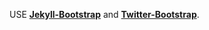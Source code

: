 USE **[Jekyll-Bootstrap](http://jekyllbootstrap.com/)** and **[Twitter-Bootstrap](http://twitter.github.com/bootstrap/)**.


